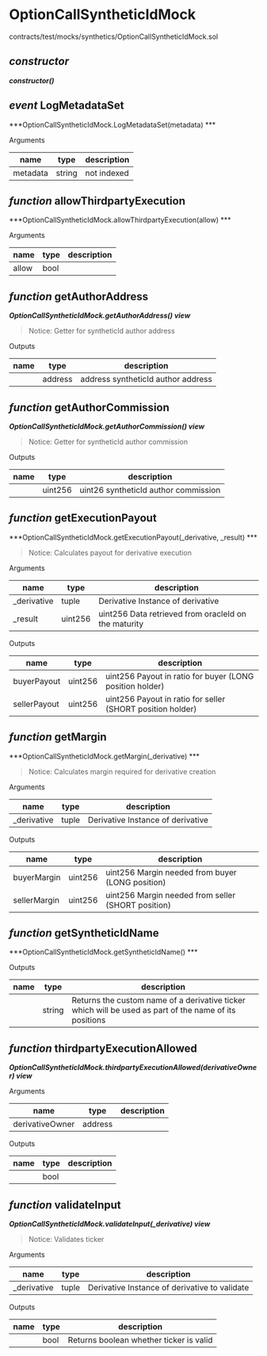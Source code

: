 # OptionCallSyntheticIdMock

contracts/test/mocks/synthetics/OptionCallSyntheticIdMock.sol

## *constructor*

***constructor()***



## *event* LogMetadataSet

***OptionCallSyntheticIdMock.LogMetadataSet(metadata) ***

Arguments

| **name** | **type** | **description** |
|-|-|-|
| metadata | string | not indexed |



## *function* allowThirdpartyExecution

***OptionCallSyntheticIdMock.allowThirdpartyExecution(allow) ***

Arguments

| **name** | **type** | **description** |
|-|-|-|
| allow | bool |  |



## *function* getAuthorAddress

***OptionCallSyntheticIdMock.getAuthorAddress() view***

> Notice: Getter for syntheticId author address

Outputs

| **name** | **type** | **description** |
|-|-|-|
|  | address | address syntheticId author address |



## *function* getAuthorCommission

***OptionCallSyntheticIdMock.getAuthorCommission() view***

> Notice: Getter for syntheticId author commission

Outputs

| **name** | **type** | **description** |
|-|-|-|
|  | uint256 | uint26 syntheticId author commission |



## *function* getExecutionPayout

***OptionCallSyntheticIdMock.getExecutionPayout(_derivative, _result) ***

> Notice: Calculates payout for derivative execution

Arguments

| **name** | **type** | **description** |
|-|-|-|
| _derivative | tuple | Derivative Instance of derivative |
| _result | uint256 | uint256 Data retrieved from oracleId on the maturity |

Outputs

| **name** | **type** | **description** |
|-|-|-|
| buyerPayout | uint256 | uint256 Payout in ratio for buyer (LONG position holder) |
| sellerPayout | uint256 | uint256 Payout in ratio for seller (SHORT position holder) |



## *function* getMargin

***OptionCallSyntheticIdMock.getMargin(_derivative) ***

> Notice: Calculates margin required for derivative creation

Arguments

| **name** | **type** | **description** |
|-|-|-|
| _derivative | tuple | Derivative Instance of derivative |

Outputs

| **name** | **type** | **description** |
|-|-|-|
| buyerMargin | uint256 | uint256 Margin needed from buyer (LONG position) |
| sellerMargin | uint256 | uint256 Margin needed from seller (SHORT position) |



## *function* getSyntheticIdName

***OptionCallSyntheticIdMock.getSyntheticIdName() ***

Outputs

| **name** | **type** | **description** |
|-|-|-|
|  | string | Returns the custom name of a derivative ticker which will be used as part of the name of its positions |



## *function* thirdpartyExecutionAllowed

***OptionCallSyntheticIdMock.thirdpartyExecutionAllowed(derivativeOwner) view***

Arguments

| **name** | **type** | **description** |
|-|-|-|
| derivativeOwner | address |  |

Outputs

| **name** | **type** | **description** |
|-|-|-|
|  | bool |  |



## *function* validateInput

***OptionCallSyntheticIdMock.validateInput(_derivative) view***

> Notice: Validates ticker

Arguments

| **name** | **type** | **description** |
|-|-|-|
| _derivative | tuple | Derivative Instance of derivative to validate |

Outputs

| **name** | **type** | **description** |
|-|-|-|
|  | bool | Returns boolean whether ticker is valid |


